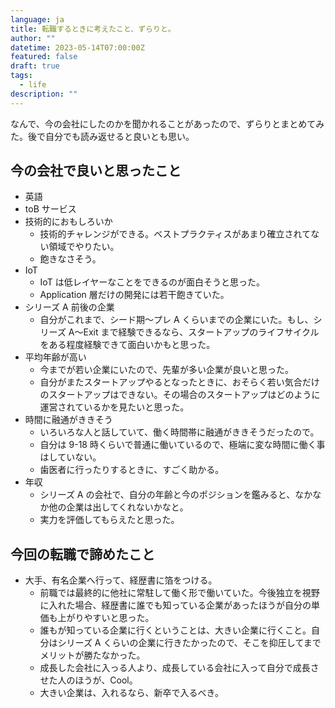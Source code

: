 ```yaml
---
language: ja
title: 転職するときに考えたこと、ずらりと。
author: ""
datetime: 2023-05-14T07:00:00Z
featured: false
draft: true
tags:
  - life
description: ""
---
```


なんで、今の会社にしたのかを聞かれることがあったので、ずらりとまとめてみた。後で自分でも読み返せると良いとも思い。

## 今の会社で良いと思ったこと

- 英語
- toB サービス
- 技術的におもしろいか
  - 技術的チャレンジができる。ベストプラクティスがあまり確立されてない領域でやりたい。
  - 飽きなさそう。
- IoT
  - IoT は低レイヤーなことをできるのが面白そうと思った。
  - Application 層だけの開発には若干飽きていた。
- シリーズ A 前後の企業
  - 自分がこれまで、シード期〜プレ A くらいまでの企業にいた。もし、シリーズ A〜Exit まで経験できるなら、スタートアップのライフサイクルをある程度経験できて面白いかもと思った。
- 平均年齢が高い
  - 今までが若い企業にいたので、先輩が多い企業が良いと思った。
  - 自分がまたスタートアップやるとなったときに、おそらく若い気合だけのスタートアップはできない。その場合のスタートアップはどのように運営されているかを見たいと思った。
- 時間に融通がききそう
  - いろいろな人と話していて、働く時間帯に融通がききそうだったので。
  - 自分は 9-18 時くらいで普通に働いているので、極端に変な時間に働く事はしていない。
  - 歯医者に行ったりするときに、すごく助かる。
- 年収
  - シリーズ A の会社で、自分の年齢と今のポジションを鑑みると、なかなか他の企業は出してくれないかなと。
  - 実力を評価してもらえたと思った。

## 今回の転職で諦めたこと

- 大手、有名企業へ行って、経歴書に箔をつける。
  - 前職では最終的に他社に常駐して働く形で働いていた。今後独立を視野に入れた場合、経歴書に誰でも知っている企業があったほうが自分の単価も上がりやすいと思った。
  - 誰もが知っている企業に行くということは、大きい企業に行くこと。自分はシリーズ A くらいの企業に行きたかったので、そこを抑圧してまでメリットが勝たなかった。
  - 成長した会社に入っる人より、成長している会社に入って自分で成長させた人のほうが、Cool。
  - 大きい企業は、入れるなら、新卒で入るべき。

